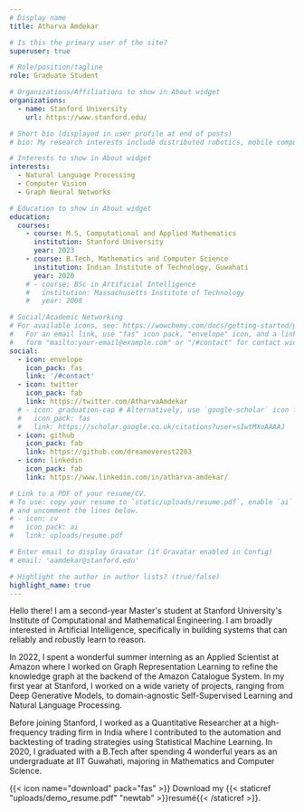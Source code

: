 ```yaml
---
# Display name
title: Atharva Amdekar

# Is this the primary user of the site?
superuser: true

# Role/position/tagline
role: Graduate Student

# Organizations/Affiliations to show in About widget
organizations:
  - name: Stanford University
    url: https://www.stanford.edu/

# Short bio (displayed in user profile at end of posts)
# bio: My research interests include distributed robotics, mobile computing and programmable matter.

# Interests to show in About widget
interests:
  - Natural Language Processing
  - Computer Vision
  - Graph Neural Networks

# Education to show in About widget
education:
  courses:
    - course: M.S, Computational and Applied Mathematics
      institution: Stanford University
      year: 2023
    - course: B.Tech, Mathematics and Computer Science
      institution: Indian Institute of Technology, Guwahati
      year: 2020
    # - course: BSc in Artificial Intelligence
    #   institution: Massachusetts Institute of Technology
    #   year: 2008

# Social/Academic Networking
# For available icons, see: https://wowchemy.com/docs/getting-started/page-builder/#icons
#   For an email link, use "fas" icon pack, "envelope" icon, and a link in the
#   form "mailto:your-email@example.com" or "/#contact" for contact widget.
social:
  - icon: envelope
    icon_pack: fas
    link: '/#contact'
  - icon: twitter
    icon_pack: fab
    link: https://twitter.com/AtharvaAmdekar
  # - icon: graduation-cap # Alternatively, use `google-scholar` icon from `ai` icon pack
  #   icon_pack: fas
  #   link: https://scholar.google.co.uk/citations?user=sIwtMXoAAAAJ
  - icon: github
    icon_pack: fab
    link: https://github.com/dreameverest2203
  - icon: linkedin
    icon_pack: fab
    link: https://www.linkedin.com/in/atharva-amdekar/

# Link to a PDF of your resume/CV.
# To use: copy your resume to `static/uploads/resume.pdf`, enable `ai` icons in `params.toml`,
# and uncomment the lines below.
# - icon: cv
#   icon_pack: ai
#   link: uploads/resume.pdf

# Enter email to display Gravatar (if Gravatar enabled in Config)
# email: 'aamdekar@stanford.edu'

# Highlight the author in author lists? (true/false)
highlight_name: true
---
```


Hello there! I am a second-year Master's student at Stanford University's Institute of Computational and Mathematical Engineering. I am broadly interested in Artificial Intelligence, specifically in building systems that can reliably and robustly learn to reason.

In 2022, I spent a wonderful summer interning as an Applied Scientist at Amazon where I worked on Graph Representation Learning to refine the knowledge graph at the backend of the Amazon Catalogue System. In my first year at Stanford, I worked on a wide variety of projects, ranging from Deep Generative Models, to domain-agnostic Self-Supervised Learning and Natural Language Processing.  

Before joining Stanford, I worked as a Quantitative Researcher at a high-frequency trading firm in India where I contributed to the automation and backtesting of trading strategies using Statistical Machine Learning. In 2020, I graduated with a B.Tech after spending 4 wonderful years as an undergraduate at IIT Guwahati, majoring in Mathematics and Computer Science.

{{< icon name="download" pack="fas" >}} Download my {{< staticref "uploads/demo_resume.pdf" "newtab" >}}resumé{{< /staticref >}}.
